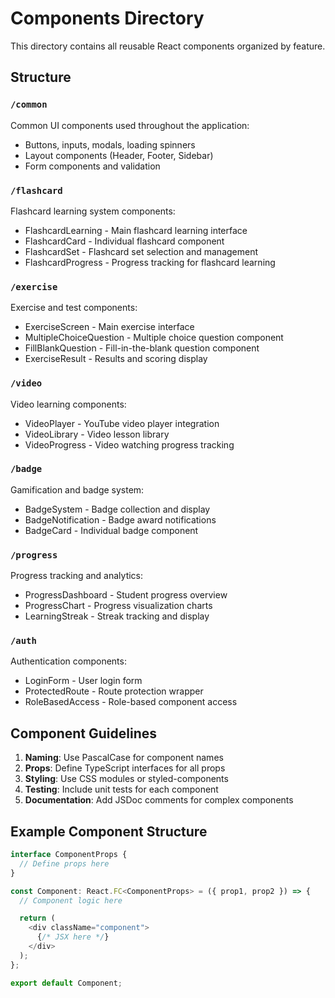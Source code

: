 # Components Directory

This directory contains all reusable React components organized by feature.

## Structure

### `/common`

Common UI components used throughout the application:

- Buttons, inputs, modals, loading spinners
- Layout components (Header, Footer, Sidebar)
- Form components and validation

### `/flashcard`

Flashcard learning system components:

- FlashcardLearning - Main flashcard learning interface
- FlashcardCard - Individual flashcard component
- FlashcardSet - Flashcard set selection and management
- FlashcardProgress - Progress tracking for flashcard learning

### `/exercise`

Exercise and test components:

- ExerciseScreen - Main exercise interface
- MultipleChoiceQuestion - Multiple choice question component
- FillBlankQuestion - Fill-in-the-blank question component
- ExerciseResult - Results and scoring display

### `/video`

Video learning components:

- VideoPlayer - YouTube video player integration
- VideoLibrary - Video lesson library
- VideoProgress - Video watching progress tracking

### `/badge`

Gamification and badge system:

- BadgeSystem - Badge collection and display
- BadgeNotification - Badge award notifications
- BadgeCard - Individual badge component

### `/progress`

Progress tracking and analytics:

- ProgressDashboard - Student progress overview
- ProgressChart - Progress visualization charts
- LearningStreak - Streak tracking and display

### `/auth`

Authentication components:

- LoginForm - User login form
- ProtectedRoute - Route protection wrapper
- RoleBasedAccess - Role-based component access

## Component Guidelines

1. **Naming**: Use PascalCase for component names
2. **Props**: Define TypeScript interfaces for all props
3. **Styling**: Use CSS modules or styled-components
4. **Testing**: Include unit tests for each component
5. **Documentation**: Add JSDoc comments for complex components

## Example Component Structure

```typescript
interface ComponentProps {
  // Define props here
}

const Component: React.FC<ComponentProps> = ({ prop1, prop2 }) => {
  // Component logic here

  return (
    <div className="component">
      {/* JSX here */}
    </div>
  );
};

export default Component;
```
